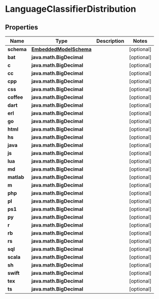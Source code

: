 
# LanguageClassifierDistribution

## Properties
Name | Type | Description | Notes
------------ | ------------- | ------------- | -------------
**schema** | [**EmbeddedModelSchema**](EmbeddedModelSchema) |  |  [optional]
**bat** | **java.math.BigDecimal** |  |  [optional]
**c** | **java.math.BigDecimal** |  |  [optional]
**cc** | **java.math.BigDecimal** |  |  [optional]
**cpp** | **java.math.BigDecimal** |  |  [optional]
**css** | **java.math.BigDecimal** |  |  [optional]
**coffee** | **java.math.BigDecimal** |  |  [optional]
**dart** | **java.math.BigDecimal** |  |  [optional]
**erl** | **java.math.BigDecimal** |  |  [optional]
**go** | **java.math.BigDecimal** |  |  [optional]
**html** | **java.math.BigDecimal** |  |  [optional]
**hs** | **java.math.BigDecimal** |  |  [optional]
**java** | **java.math.BigDecimal** |  |  [optional]
**js** | **java.math.BigDecimal** |  |  [optional]
**lua** | **java.math.BigDecimal** |  |  [optional]
**md** | **java.math.BigDecimal** |  |  [optional]
**matlab** | **java.math.BigDecimal** |  |  [optional]
**m** | **java.math.BigDecimal** |  |  [optional]
**php** | **java.math.BigDecimal** |  |  [optional]
**pl** | **java.math.BigDecimal** |  |  [optional]
**ps1** | **java.math.BigDecimal** |  |  [optional]
**py** | **java.math.BigDecimal** |  |  [optional]
**r** | **java.math.BigDecimal** |  |  [optional]
**rb** | **java.math.BigDecimal** |  |  [optional]
**rs** | **java.math.BigDecimal** |  |  [optional]
**sql** | **java.math.BigDecimal** |  |  [optional]
**scala** | **java.math.BigDecimal** |  |  [optional]
**sh** | **java.math.BigDecimal** |  |  [optional]
**swift** | **java.math.BigDecimal** |  |  [optional]
**tex** | **java.math.BigDecimal** |  |  [optional]
**ts** | **java.math.BigDecimal** |  |  [optional]



